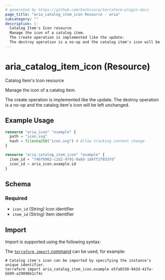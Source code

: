 ```yaml
---
# generated by https://github.com/hashicorp/terraform-plugin-docs
page_title: "aria_catalog_item_icon Resource - aria"
subcategory: ""
description: |-
  Catalog Item's Icon resource
  Manage the icon of a catalog item.
  The create operation is implemented like the update.
  The destroy operation is a no-op and the catalog item's icon will be left unchanged.
---
```


# aria_catalog_item_icon (Resource)

Catalog Item's Icon resource

Manage the icon of a catalog item.

The create operation is implemented like the update.
The destroy operation is a no-op and the catalog item's icon will be left unchanged.

## Example Usage

```terraform
resource "aria_icon" "example" {
  path = "icon.svg"
  hash = filesha256("icon.svg") # Allow tracking content change
}

resource "aria_catalog_item_icon" "example" {
  item_id = "746f8902-c2d2-4f91-9a8d-1d4ff27033fd"
  icon_id = aria_icon.example.id
}
```

<!-- schema generated by tfplugindocs -->
## Schema

### Required

- `icon_id` (String) Icon identifier
- `item_id` (String) Item identifier

## Import

Import is supported using the following syntax:

The [`terraform import` command](https://developer.hashicorp.com/terraform/cli/commands/import) can be used, for example:

```shell
# Catalog item's icon can be imported by specifying the instance's unique identifier.
terraform import aria_catalog_item_icon.example e5fa0338-943d-42fa-bb99-a29096b1cf4c
```
